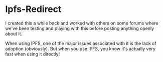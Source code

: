 # Ipfs-Redirect
I created this a while back and worked with others on some forums where we've been testing and playing with this before posting anything openly about it. 

When using IPFS, one of the major issues associated with it is the lack of adoption (obviously). But when you use IPFS, you know it's actually very fast when using it directly!
